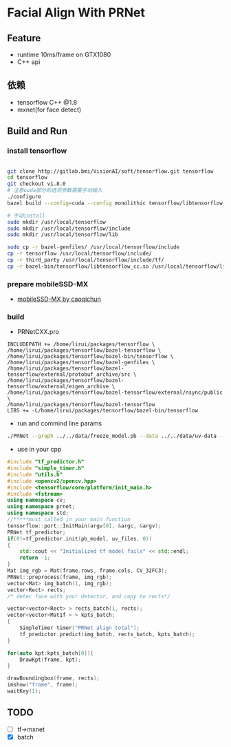 # Facial Align With PRNet

## Feature
- runtime 10ms/frame on GTX1080
- C++ api


## 依赖
- tensorflow C++ @1.8
- mxnet(for face detect)



## Build and Run

### install tensorflow
```sh

git clone http://gitlab.bmi/VisionAI/soft/tensorflow.git tensorflow
cd tensorflow
git checkout v1.8.0
# 注意cuda部分的选项参数需要手动输入
./configure
​​bazel build --config=cuda --config monolithic tensorflow/libtensorflow_cc.so

# 手动install
sudo mkdir /usr/local/tensorflow
sudo mkdir /usr/local/tensorflow/include
sudo mkdir /usr/local/tensorflow/lib

sudo cp -r bazel-genfiles/ /usr/local/tensorflow/include
cp -r tensorflow /usr/local/tensorflow/include/
cp -r third_party /usr/local/tensorflow/include/tf/
cp -r bazel-bin/tensorflow/libtensorflow_cc.so /usr/local/tensorflow/lib/

```

### prepare mobileSSD-MX
- [mobileSSD-MX by caoqichun](http://gitlab.bmi/caoqichun/mxnet_mobilenetSSD_face)


### build

- PRNetCXX.pro
```
INCLUDEPATH += /home/lirui/packages/tensorflow \
/home/lirui/packages/tensorflow/bazel-tensorflow \
/home/lirui/packages/tensorflow/bazel-bin/tensorflow \
/home/lirui/packages/tensorflow/bazel-genfiles \
/home/lirui/packages/tensorflow/bazel-tensorflow/external/protobuf_archive/src \
/home/lirui/packages/tensorflow/bazel-tensorflow/external/eigen_archive \
/home/lirui/packages/tensorflow/bazel-tensorflow/external/nsync/public \
/home/lirui/packages/tensorflow/bazel-tensorflow
LIBS += -L/home/lirui/packages/tensorflow/bazel-bin/tensorflow
```

- run and commind line params
```sh
./PRNet --graph ../../data/freeze_model.pb --data ../../data/uv-data --image /media/lirui/Program/Datas/Videos/Face201701052.mp4
```

- use in your cpp
```c++
#include "tf_predictor.h"
#include "simple_timer.h"
#include "utils.h"
#include <opencv2/opencv.hpp>
#include <tensorflow/core/platform/init_main.h>
#include <fstream>
using namespace cv;
using namespace prnet;
using namespace std;
//*****must called in your main function
tensorflow::port::InitMain(argv[0], &argc, &argv);
PRNet tf_predictor;
if(0!=tf_predictor.init(pb_model, uv_files, 0))
{
    std::cout << "Initialized tf model fails" << std::endl;
    return -1;
}
Mat img_rgb = Mat(frame.rows, frame.cols, CV_32FC3);
PRNet::preprocess(frame, img_rgb);
vector<Mat> img_batch(1, img_rgb);
vector<Rect> rects;
/* detec face with your detector, and copy to rects*/

vector<vector<Rect> > rects_batch(1, rects);
vector<vector<Mat1f > > kpts_batch;
{
    SimpleTimer timer("PRNet align total");
    tf_predictor.predict(img_batch, rects_batch, kpts_batch);
}

for(auto kpt:kpts_batch[0]){
    DrawKpt(frame, kpt);
}

drawBoundingbox(frame, rects);
imshow("frame", frame);
waitKey(1);
```


## TODO
- [ ] tf->mxnet
- [x] batch

